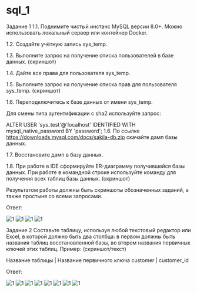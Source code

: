 # sql_1

Задание 1
1.1. Поднимите чистый инстанс MySQL версии 8.0+. Можно использовать локальный сервер или контейнер Docker.

1.2. Создайте учётную запись sys_temp.

1.3. Выполните запрос на получение списка пользователей в базе данных. (скриншот)

1.4. Дайте все права для пользователя sys_temp.

1.5. Выполните запрос на получение списка прав для пользователя sys_temp. (скриншот)

1.6. Переподключитесь к базе данных от имени sys_temp.

Для смены типа аутентификации с sha2 используйте запрос:

ALTER USER 'sys_test'@'localhost' IDENTIFIED WITH mysql_native_password BY 'password';
1.6. По ссылке https://downloads.mysql.com/docs/sakila-db.zip скачайте дамп базы данных.

1.7. Восстановите дамп в базу данных.

1.8. При работе в IDE сформируйте ER-диаграмму получившейся базы данных. При работе в командной строке используйте команду для получения всех таблиц базы данных. (скриншот)

Результатом работы должны быть скриншоты обозначенных заданий, а также простыня со всеми запросами.

Ответ:

![1](https://github.com/Evgenii199130/sql_1/blob/main/scrin/sql%201.png)
![1](https://github.com/Evgenii199130/sql_1/blob/main/scrin/sql%202.png)
![1](https://github.com/Evgenii199130/sql_1/blob/main/scrin/sql%203.png)
![1]()

Задание 2
Составьте таблицу, используя любой текстовый редактор или Excel, в которой должно быть два столбца: в первом должны быть названия таблиц восстановленной базы, во втором названия первичных ключей этих таблиц. Пример: (скриншот/текст)

Название таблицы | Название первичного ключа
customer         | customer_id

Ответ:

![1](https://github.com/Evgenii199130/sql_1/blob/main/scrin/sql%202.1.png)
![1](https://github.com/Evgenii199130/sql_1/blob/main/scrin/sql%202.2.png)
![1](https://github.com/Evgenii199130/sql_1/blob/main/scrin/sql%202.3.png)
![1](https://github.com/Evgenii199130/sql_1/blob/main/scrin/sql%202.4.png)
![1](https://github.com/Evgenii199130/sql_1/blob/main/scrin/sql%202.5.png)
![1](https://github.com/Evgenii199130/sql_1/blob/main/scrin/sql%202.6.png)
![1](https://github.com/Evgenii199130/sql_1/blob/main/scrin/sql%202.7.png)
![1](https://github.com/Evgenii199130/sql_1/blob/main/scrin/sql%202.1.1.png)

